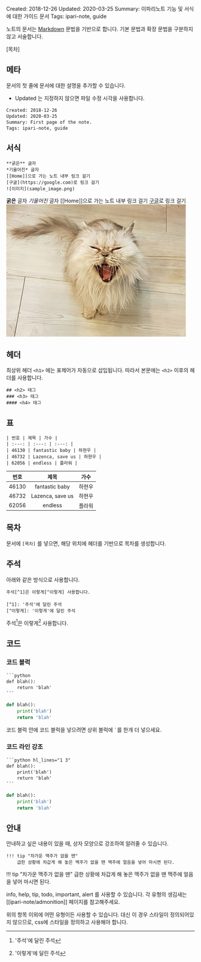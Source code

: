 Created: 2018-12-26
Updated: 2020-03-25
Summary: 이파리노트 기능 및 서식에 대한 가이드 문서
Tags: ipari-note, guide

노트의 문서는 [Markdown](https://daringfireball.net/projects/markdown/syntax) 문법을 기반으로 합니다.
기본 문법과 확장 문법을 구분하지 않고 서술합니다.

[목차]

## 메타
문서의 첫 줄에 문서에 대한 설명을 추가할 수 있습니다.

- Updated 는 지정하지 않으면 파일 수정 시각을 사용합니다.

```text
Created: 2018-12-26
Updated: 2020-03-25
Summary: First page of the note.
Tags: ipari-note, guide
```

## 서식

```text
**굵은** 글자
*기울어진* 글자
[[Home]]으로 가는 노트 내부 링크 걸기
[구글](https://google.com)로 링크 걸기
![이미지](sample_image.png)
```

**굵은** 글자
*기울어진* 글자
[[Home]]으로 가는 노트 내부 링크 걸기
[구글](https://google.com)로 링크 걸기
![이미지](sample_image.png)


## 헤더
최상위 헤더 `<h1>` 에는 표제어가 자동으로 삽입됩니다.
따라서 본문에는 `<h2>` 이후의 헤더를 사용합니다.

```text
## <h2> 태그
### <h3> 태그
#### <h4> 태그
```

## 표

```text
| 번호 | 제목 | 가수 |
| :---: | :---: | :---: |
| 46130 | fantastic baby | 하현우 |
| 46732 | Lazenca, save us | 하현우 |
| 62056 | endless | 플라워 |
```

| 번호 | 제목 | 가수 |
| :---: | :---: | :---: |
| 46130 | fantastic baby | 하현우 |
| 46732 | Lazenca, save us | 하현우 |
| 62056 | endless | 플라워 |


## 목차
문서에 `[목차]` 를 넣으면, 해당 위치에 헤더를 기반으로 목차를 생성합니다.


## 주석
아래와 같은 방식으로 사용합니다.

```text
주석[^1]은 이렇게[^이렇게] 사용합니다.

[^1]: '주석'에 달린 주석
[^이렇게]: '이렇게'에 달린 주석
```

주석[^1]은 이렇게[^이렇게] 사용합니다.

[^1]: '주석'에 달린 주석
[^이렇게]: '이렇게'에 달린 주석


## 코드

### 코드 블럭

````text
```python
def blah():
    return 'blah'
```
````

```python
def blah():
    print('blah')
    return 'blah'
```

코드 블럭 안에 코드 블럭을 넣으려면 상위 블럭에 `` ` ``를 한개 더 넣으세요. 

### 코드 라인 강조

````text
```python hl_lines="1 3"
def blah():
    print('blah')
    return 'blah'
```
````

```python hl_lines="1 3"
def blah():
    print('blah')
    return 'blah'
```

## 안내
안내하고 싶은 내용이 있을 때, 상자 모양으로 강조하여 알려줄 수 있습니다.

```text
!!! tip "차가운 맥주가 없을 땐"
    급한 상황에 차갑게 해 놓은 맥주가 없을 땐 맥주에 얼음을 넣어 마시면 된다.
```

!!! tip "차가운 맥주가 없을 땐"
    급한 상황에 차갑게 해 놓은 맥주가 없을 땐 맥주에 얼음을 넣어 마시면 된다.
    
info, help, tip, todo, important, alert 를 사용할 수 있습니다. 각 유형의 생김새는 [[ipari-note/admonition]] 페이지를 참고해주세요.

위의 항목 이외에 어떤 유형이든 사용할 수 있습니다. 대신 이 경우 스타일이 정의되어있지 않으므로, css에 스타일을 정의하고 사용해야 합니다.
